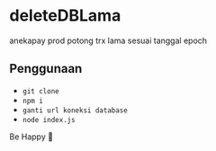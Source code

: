 # deleteDBLama
anekapay prod potong trx lama sesuai tanggal epoch



## Penggunaan

- `git clone`
- `npm i`
- `ganti url koneksi database`
- `node index.js`

Be Happy 🤪
